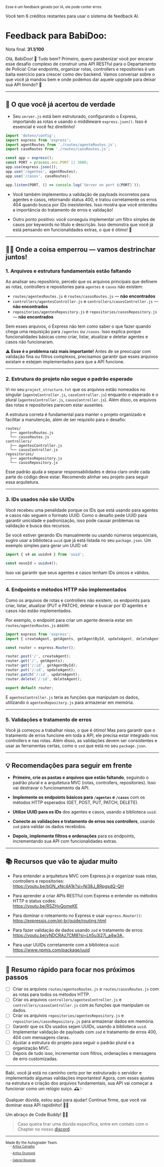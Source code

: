 <sup>Esse é um feedback gerado por IA, ele pode conter erros.</sup>

Você tem 6 créditos restantes para usar o sistema de feedback AI.

# Feedback para BabiDoo:

Nota final: **31.1/100**

Olá, BabiDoo! 🌟 Tudo bem? Primeiro, quero parabenizar você por encarar esse desafio complexo de construir uma API RESTful para o Departamento de Polícia! Criar endpoints, organizar rotas, controllers e repositories é um baita exercício para crescer como dev backend. Vamos conversar sobre o que você já mandou bem e onde podemos dar aquele upgrade para deixar sua API tinindo? 🚀

---

## 🎉 O que você já acertou de verdade

- Seu `server.js` está bem estruturado, configurando o Express, importando as rotas e usando o middleware `express.json()`. Isso é essencial e você fez direitinho!

```js
import 'dotenv/config';
import express from 'express';
import agentRoutes from './routes/agenteRoutes.js';
import caseRoutes from './routes/casoRoutes.js';

const app = express();
const PORT = process.env.PORT || 3000;
app.use(express.json());
app.use('/agentes', agentRoutes);
app.use('/casos', caseRoutes);

app.listen(PORT, () => console.log(`Server on port ${PORT}`));
```

- Você também implementou a validação de payloads incorretos para agentes e casos, retornando status 400, e tratou corretamente os erros 404 quando busca por IDs inexistentes. Isso mostra que você entendeu a importância do tratamento de erros e validação!

- Outro ponto positivo: você conseguiu implementar um filtro simples de casos por keywords no título e descrição. Isso demonstra que você já está pensando em funcionalidades extras, o que é ótimo! 🎯

---

## 🕵️‍♂️ Onde a coisa emperrou — vamos destrinchar juntos!

### 1. **Arquivos e estrutura fundamentais estão faltando**

Ao analisar seu repositório, percebi que os arquivos principais que definem as rotas, controllers e repositories para `agentes` e `casos` não existem:

- `routes/agentesRoutes.js` e `routes/casosRoutes.js` — **não encontrados**
- `controllers/agentesController.js` e `controllers/casosController.js` — **não encontrados**
- `repositories/agentesRepository.js` e `repositories/casosRepository.js` — **não encontrados**

Sem esses arquivos, o Express não tem como saber o que fazer quando chega uma requisição para `/agentes` ou `/casos`. Isso explica porque funcionalidades básicas como criar, listar, atualizar e deletar agentes e casos não funcionaram.

⚠️ **Esse é o problema raiz mais importante!** Antes de se preocupar com validação fina ou filtros complexos, precisamos garantir que esses arquivos existam e estejam implementados para que a API funcione.

---

### 2. **Estrutura do projeto não segue o padrão esperado**

Vi no seu `project_structure.txt` que os arquivos estão nomeados no singular (`agenteController.js`, `casoController.js`) enquanto o esperado é o plural (`agentesController.js`, `casosController.js`). Além disso, os arquivos das rotas e repositories parecem estar ausentes.

A estrutura correta é fundamental para manter o projeto organizado e facilitar a manutenção, além de ser requisito para o desafio:

```
routes/
  ├── agentesRoutes.js
  └── casosRoutes.js
controllers/
  ├── agentesController.js
  └── casosController.js
repositories/
  ├── agentesRepository.js
  └── casosRepository.js
```

Esse padrão ajuda a separar responsabilidades e deixa claro onde cada parte do código deve estar. Recomendo alinhar seu projeto para seguir essa arquitetura.

---

### 3. **IDs usados não são UUIDs**

Você recebeu uma penalidade porque os IDs que está usando para agentes e casos não seguem o formato UUID. Como o desafio pede UUID para garantir unicidade e padronização, isso pode causar problemas na validação e busca dos recursos.

Se você estiver gerando IDs manualmente ou usando números sequenciais, sugiro usar a biblioteca `uuid` que já está listada no seu `package.json`. Um exemplo simples para gerar um UUID v4:

```js
import { v4 as uuidv4 } from 'uuid';

const novoId = uuidv4();
```

Isso vai garantir que seus agentes e casos tenham IDs únicos e válidos.

---

### 4. **Endpoints e métodos HTTP não implementados**

Como os arquivos de rotas e controllers não existem, os endpoints para criar, listar, atualizar (PUT e PATCH), deletar e buscar por ID agentes e casos não estão implementados.

Por exemplo, o endpoint para criar um agente deveria estar em `routes/agentesRoutes.js` assim:

```js
import express from 'express';
import { createAgent, getAgents, getAgentById, updateAgent, deleteAgent } from '../controllers/agentesController.js';

const router = express.Router();

router.post('/', createAgent);
router.get('/', getAgents);
router.get('/:id', getAgentById);
router.put('/:id', updateAgent);
router.patch('/:id', updateAgent);
router.delete('/:id', deleteAgent);

export default router;
```

E `agentesController.js` teria as funções que manipulam os dados, utilizando o `agentesRepository.js` para armazenar em memória.

---

### 5. **Validações e tratamento de erros**

Você já começou a trabalhar nisso, o que é ótimo! Mas para garantir que o tratamento de erros funcione em toda a API, ele precisa estar integrado nos controllers e nas rotas. Além disso, as validações devem ser consistentes e usar as ferramentas certas, como o `zod` que está no seu `package.json`.

---

## 💡 Recomendações para seguir em frente

- **Primeiro, crie as pastas e arquivos que estão faltando**, seguindo o padrão plural e a arquitetura MVC (rotas, controllers, repositories). Isso vai destravar o funcionamento da API.

- **Implemente os endpoints básicos para `/agentes` e `/casos`** com os métodos HTTP esperados (GET, POST, PUT, PATCH, DELETE).

- **Utilize UUID para os IDs** dos agentes e casos, usando a biblioteca `uuid`.

- **Conecte as validações e tratamento de erros nos controllers**, usando `zod` para validar os dados recebidos.

- **Depois, implemente filtros e ordenações** para os endpoints, incrementando sua API com funcionalidades extras.

---

## 📚 Recursos que vão te ajudar muito

- Para entender a arquitetura MVC com Express.js e organizar suas rotas, controllers e repositories:  
  https://youtu.be/bGN_xNc4A1k?si=Nj38J_8RpgsdQ-QH

- Para aprender a criar APIs RESTful com Express e entender os métodos HTTP e status codes:  
  https://youtu.be/RSZHvQomeKE

- Para dominar o roteamento no Express e usar `express.Router()`:  
  https://expressjs.com/pt-br/guide/routing.html

- Para fazer validação de dados usando `zod` e tratamento de erros:  
  https://youtu.be/yNDCRAz7CM8?si=Lh5u3j27j_a4w3A_

- Para usar UUIDs corretamente com a biblioteca `uuid`:  
  https://www.npmjs.com/package/uuid

---

## 📝 Resumo rápido para focar nos próximos passos

- [ ] Criar os arquivos `routes/agentesRoutes.js` e `routes/casosRoutes.js` com as rotas para todos os métodos HTTP.
- [ ] Criar os arquivos `controllers/agentesController.js` e `controllers/casosController.js` com as funções que manipulam os dados.
- [ ] Criar os arquivos `repositories/agentesRepository.js` e `repositories/casosRepository.js` para armazenar dados em memória.
- [ ] Garantir que os IDs usados sejam UUIDs, usando a biblioteca `uuid`.
- [ ] Implementar validação de payloads com `zod` e tratamento de erros 400, 404 com mensagens claras.
- [ ] Ajustar a estrutura do projeto para seguir o padrão plural e a organização MVC.
- [ ] Depois de tudo isso, incrementar com filtros, ordenações e mensagens de erro customizadas.

---

Babi, você já está no caminho certo por ter estruturado o servidor e implementado algumas validações importantes! Agora, com esses ajustes na estrutura e criação dos arquivos fundamentais, sua API vai começar a funcionar como um relógio suíço. 🕰️✨

Qualquer dúvida, estou aqui para ajudar! Continue firme, que você vai dominar essa API rapidinho! 💪😉

Um abraço de Code Buddy! 🤖💙

> Caso queira tirar uma dúvida específica, entre em contato com o Chapter no nosso [discord](https://discord.gg/DryuHVnz).



---
<sup>Made By the Autograder Team.</sup><br>&nbsp;&nbsp;&nbsp;&nbsp;<sup><sup>- [Arthur Carvalho](https://github.com/ArthurCRodrigues)</sup></sup><br>&nbsp;&nbsp;&nbsp;&nbsp;<sup><sup>- [Arthur Drumond](https://github.com/drumondpucminas)</sup></sup><br>&nbsp;&nbsp;&nbsp;&nbsp;<sup><sup>- [Gabriel Resende](https://github.com/gnvr29)</sup></sup>